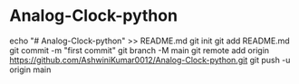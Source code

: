 # Analog-Clock-python
echo "# Analog-Clock-python" >> README.md
git init
git add README.md
git commit -m "first commit"
git branch -M main
git remote add origin https://github.com/AshwiniKumar0012/Analog-Clock-python.git
git push -u origin main
